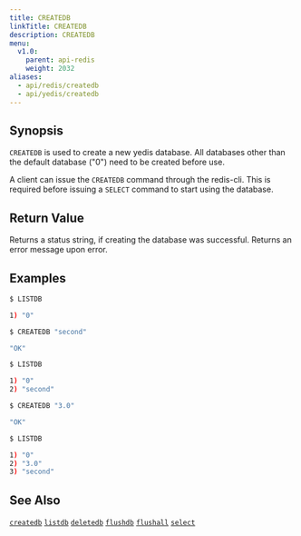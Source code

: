 ```yaml
---
title: CREATEDB
linkTitle: CREATEDB
description: CREATEDB
menu:
  v1.0:
    parent: api-redis
    weight: 2032
aliases:
  - api/redis/createdb
  - api/yedis/createdb
---
```



## Synopsis

`CREATEDB` is used to create a new yedis database. All databases other than the default database ("0") need to be created before use.

A client can issue the `CREATEDB` command through the redis-cli.
This is required before issuing a `SELECT` command to start using the database.

## Return Value
Returns a status string, if creating the database was successful. Returns an error message upon error.

## Examples
```{.sh .copy .separator-dollar}
$ LISTDB
```
```sh
1) "0"
```
```{.sh .copy .separator-dollar}
$ CREATEDB "second"
```
```sh
"OK"
```
```{.sh .copy .separator-dollar}
$ LISTDB
```
```sh
1) "0"
2) "second"
```
```{.sh .copy .separator-dollar}
$ CREATEDB "3.0"
```
```sh
"OK"
```
```{.sh .copy .separator-dollar}
$ LISTDB
```
```sh
1) "0"
2) "3.0"
3) "second"
```

## See Also
[`createdb`](../createdb/)
[`listdb`](../listdb/)
[`deletedb`](../deletedb/)
[`flushdb`](../flushdb/)
[`flushall`](../flushall/)
[`select`](../select/)
